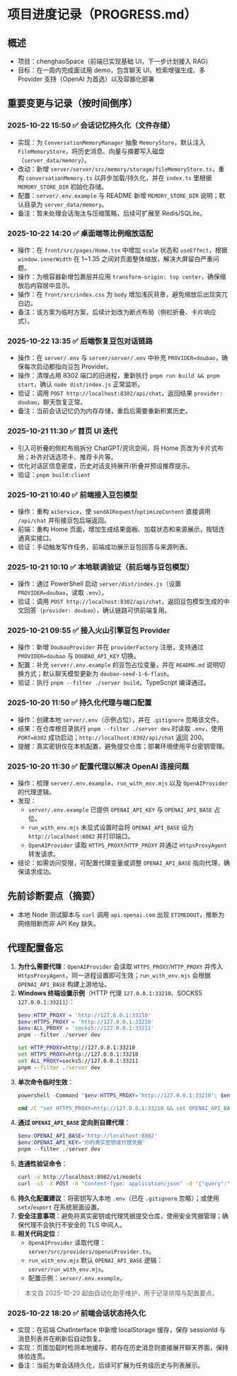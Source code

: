 ﻿# 项目进度记录（PROGRESS.md）
## 概述
- 项目：chenghaoSpace（前端已实现基础 UI，下一步计划接入 RAG）
- 目标：在一周内完成面试用 demo，包含聊天 UI、检索增强生成、多 Provider 支持（OpenAI 为首选）以及容器化部署

## 重要变更与记录（按时间倒序）
### 2025-10-22 15:50 ✅ 会话记忆持久化（文件存储）
- 实现：为 `ConversationMemoryManager` 抽象 `MemoryStore`，默认注入 `FileMemoryStore`，将历史消息、向量与摘要写入磁盘（`server_data/memory`）。
- 改动：新增 `server/server/src/memory/storage/fileMemoryStore.ts`，重构 `conversationMemory.ts` 以异步加载/持久化，并在 `index.ts` 里根据 `MEMORY_STORE_DIR` 初始化存储。
- 配置：`server/.env.example` 与 README 新增 `MEMORY_STORE_DIR` 说明；默认目录为 `server_data/memory`。
- 备注：暂未处理会话淘汰与压缩策略，后续可扩展至 Redis/SQLite。

### 2025-10-22 14:20 ✅ 桌面端等比例缩放适配
- 操作：在 `front/src/pages/Home.tsx` 中增加 `scale` 状态和 `useEffect`，根据 `window.innerWidth` 在 1~1.35 之间对页面整体缩放，解决大屏留白严重问题。
- 操作：为根容器新增包裹层并应用 `transform-origin: top center`，确保缩放后内容居中显示。
- 操作：在 `front/src/index.css` 为 `body` 增加浅灰背景，避免缩放后出现突兀白边。
- 备注：该方案为临时方案，后续计划改为断点布局（侧栏折叠、卡片响应式）。

### 2025-10-22 13:35 ✅ 后端恢复豆包对话链路
- 操作：在 `server/.env` 与 `server/server/.env` 中补充 `PROVIDER=doubao`，确保每次启动都指向豆包 Provider。
- 操作：清理占用 8302 端口的旧进程，重新执行 `pnpm run build && pnpm start`，确认 `node dist/index.js` 正常监听。
- 验证：调用 `POST http://localhost:8302/api/chat`，返回结果 `provider: doubao`，聊天恢复正常。
- 备注：当前会话记忆仍为内存存储，重启后需要重新积累历史。

### 2025-10-21 11:30 ✅ 首页 UI 迭代
- 引入可折叠的侧栏布局拆分 ChatGPT/资讯空间，将 Home 页改为卡片式布局；补齐对话选项卡、推荐卡片等。
- 优化对话区信息密度，历史对话支持展开/折叠并预设推荐提示。
- 验证：`pnpm build:client`

### 2025-10-21 10:40 ✅ 前端接入豆包模型
- 操作：重构 `aiService`，使 `sendAIRequest`/`optimizeContent` 直接调用 `/api/chat` 并衔接豆包后端返回。
- 前端：重构 Home 页面，增加生成结果面板、加载状态和来源展示，按钮连通真实接口。
- 验证：手动触发写作任务，前端成功展示豆包回答与来源列表。

### 2025-10-21 10:10 ✅ 本地联调验证（前后端与豆包模型）
- 操作：通过 PowerShell 启动 `server/dist/index.js`（设置 `PROVIDER=doubao`，读取 `.env`）。
- 验证：调用 `POST http://localhost:8302/api/chat`，返回豆包模型生成的中文回答（`provider: doubao`），确认链路可供前端复用。

### 2025-10-21 09:55 ✅ 接入火山引擎豆包 Provider
- 操作：新增 `DoubaoProvider` 并在 `providerFactory` 注册，支持通过 `PROVIDER=doubao` 与 `DOUBAO_API_KEY` 切换。
- 配置：补充 `server/.env.example` 的豆包占位变量，并在 `README.md` 说明切换方式；默认聊天模型更新为 `doubao-seed-1-6-flash`。
- 验证：执行 `pnpm --filter ./server build`，TypeScript 编译通过。

### 2025-10-20 11:50 ✅ 持久化代理与端口配置
- 操作：创建本地 `server/.env`（示例占位），并在 `.gitignore` 忽略该文件。
- 结果：在仓库根目录执行 `pnpm --filter ./server dev` 时读取 `.env`，使用 `PORT=8302` 成功启动；`http://localhost:8302/api/chat` 返回 200。
- 提醒：真实密钥仅在本机配置，避免提交仓库；部署环境使用平台密钥管理。

### 2025-10-20 11:30 ✅ 配置代理以解决 OpenAI 连接问题
- 操作：梳理 `server/.env.example`、`run_with_env.mjs` 以及 `OpenAIProvider` 的代理逻辑。
- 发现：
  - `server/.env.example` 已提供 `OPENAI_API_KEY` 与 `OPENAI_API_BASE` 占位。
  - `run_with_env.mjs` 未显式设置时会将 `OPENAI_API_BASE` 设为 `http://localhost:8082` 并打印端口。
  - `OpenAIProvider` 读取 `HTTPS_PROXY`/`HTTP_PROXY` 并通过 `HttpsProxyAgent` 转发请求。
- 结论：如需访问受限，可配置代理变量或调整 `OPENAI_API_BASE` 指向代理，确保请求成功。

## 先前诊断要点（摘要）
- 本地 Node 测试脚本与 `curl` 调用 `api.openai.com` 出现 `ETIMEDOUT`，推断为网络阻断而非 API Key 缺失。

## 代理配置备忘
1. **为什么需要代理**：`OpenAIProvider` 会读取 `HTTPS_PROXY`/`HTTP_PROXY` 并传入 `HttpsProxyAgent`，同一进程设置即可生效；`run_with_env.mjs` 会根据 `OPENAI_API_BASE` 构建上游地址。
2. **Windows 终端设置示例**（HTTP 代理 `127.0.0.1:33210`、SOCKS5 `127.0.0.1:33211`）：
   ```powershell
   $env:HTTP_PROXY = 'http://127.0.0.1:33210'
   $env:HTTPS_PROXY = 'http://127.0.0.1:33210'
   $env:ALL_PROXY = 'socks5://127.0.0.1:33211'
   pnpm --filter ./server dev
   ```
   ```cmd
   set HTTP_PROXY=http://127.0.0.1:33210
   set HTTPS_PROXY=http://127.0.0.1:33210
   set ALL_PROXY=socks5://127.0.0.1:33211
   pnpm --filter ./server dev
   ```
3. **单次命令临时生效**：
   ```powershell
   powershell -Command "$env:HTTPS_PROXY='http://127.0.0.1:33210'; $env:OPENAI_API_BASE='http://localhost:8082'; pnpm --filter ./server dev"
   ```
   ```cmd
   cmd /C "set HTTPS_PROXY=http://127.0.0.1:33210 && set OPENAI_API_BASE=http://localhost:8082 && pnpm --filter ./server dev"
   ```
4. **通过 `OPENAI_API_BASE` 定向到自建代理**：
   ```powershell
   $env:OPENAI_API_BASE='http://localhost:8082'
   $env:OPENAI_API_KEY='你的真实密钥或代理凭据'
   pnpm --filter ./server dev
   ```
5. **连通性验证命令**：
   ```bash
   curl -v http://localhost:8082/v1/models
   curl -sS -X POST -H "Content-Type: application/json" -d '{"query":"测试OpenAI连接"}' http://localhost:8000/api/chat -w '\nHTTP_STATUS:%{http_code}\n'
   ```
6. **持久化配置建议**：将密钥写入本地 `.env`（已在 `.gitignore` 忽略）；或使用 `setx`/`export` 在系统层面设置。
7. **安全注意事项**：避免将真实密钥或代理凭据提交仓库，使用安全凭据管理；确保代理不会执行不安全的 TLS 中间人。
8. **相关代码定位**：
   - `OpenAIProvider` 读取代理：`server/src/providers/openaiProvider.ts`。
   - `run_with_env.mjs` 默认 `OPENAI_API_BASE` 逻辑：`server/run_with_env.mjs`。
   - 配置示例：`server/.env.example`。

> 本文自 2025-10-20 起由自动化助手维护，用于记录排障与配置要点。

### 2025-10-22 18:20 ✅ 前端会话状态持久化
- 实现：在前端 ChatInterface 中新增 localStorage 缓存，保存 sessionId 与消息列表并在刷新后自动恢复。
- 实现：页面加载时检测本地缓存，若存在历史消息则直接展开聊天界面，保持体验连贯。
- 备注：当前为单会话持久化，后续可扩展为任务级历史与列表展示。

